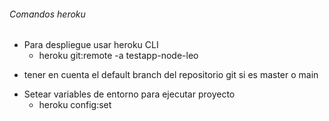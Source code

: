 ###### Comandos heroku
- Para despliegue usar heroku CLI
    - heroku git:remote -a testapp-node-leo

* tener en cuenta el default branch del repositorio git si es master o main

- Setear variables de entorno para ejecutar proyecto
    - heroku config:set 